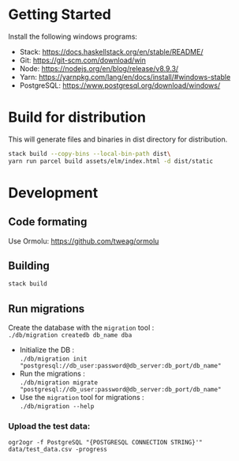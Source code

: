 


# Getting Started

Install the following windows programs:
 - Stack: <https://docs.haskellstack.org/en/stable/README/>
 - Git: <https://git-scm.com/download/win>
 - Node: <https://nodejs.org/en/blog/release/v8.9.3/>
 - Yarn: <https://yarnpkg.com/lang/en/docs/install/#windows-stable>
 - PostgreSQL: <https://www.postgresql.org/download/windows/>


# Build for distribution
This will generate files and binaries in dist directory for distribution.

```bash
stack build --copy-bins --local-bin-path dist\
yarn run parcel build assets/elm/index.html -d dist/static
```

# Development

## Code formating
Use Ormolu: <https://github.com/tweag/ormolu>

## Building

```bash
stack build
```

## Run migrations
Create the database with the `migration` tool :  
  `./db/migration createdb db_name dba`
* Initialize the DB :  
  `./db/migration init "postgresql://db_user:password@db_server:db_port/db_name"`
* Run the migrations :  
  `./db/migration migrate "postgresql://db_user:password@db_server:db_port/db_name"`
* Use the `migration` tool for migrations :  
  `./db/migration --help` 

### Upload the test data:
  `ogr2ogr -f PostgreSQL "{POSTGRESQL CONNECTION STRING}'" data/test_data.csv -progress`
  




